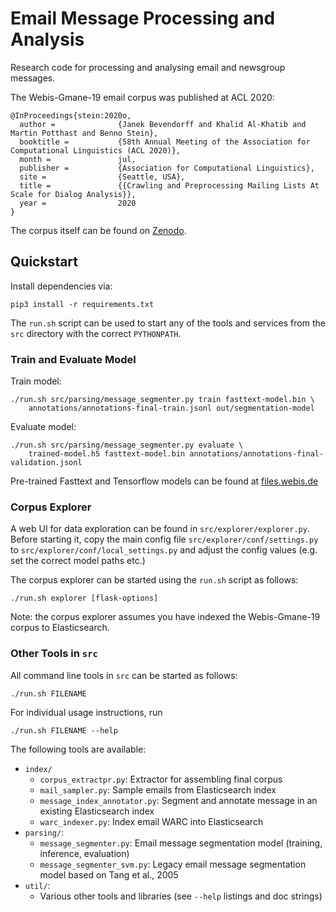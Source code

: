 # Email Message Processing and Analysis

Research code for processing and analysing email and newsgroup messages.

The Webis-Gmane-19 email corpus was published at ACL 2020:

    @InProceedings{stein:2020o,
      author =              {Janek Bevendorff and Khalid Al-Khatib and Martin Potthast and Benno Stein},
      booktitle =           {58th Annual Meeting of the Association for Computational Linguistics (ACL 2020)},
      month =               jul,
      publisher =           {Association for Computational Linguistics},
      site =                {Seattle, USA},
      title =               {{Crawling and Preprocessing Mailing Lists At Scale for Dialog Analysis}},
      year =                2020
    }

The corpus itself can be found on [Zenodo](https://doi.org/10.5281/zenodo.3766984).

## Quickstart
Install dependencies via:

    pip3 install -r requirements.txt
    
The `run.sh` script can be used to start any of the tools and services
from the `src` directory with the correct `PYTHONPATH`.

### Train and Evaluate Model
Train model:

    ./run.sh src/parsing/message_segmenter.py train fasttext-model.bin \
        annotations/annotations-final-train.jsonl out/segmentation-model

Evaluate model:

    ./run.sh src/parsing/message_segmenter.py evaluate \
        trained-model.h5 fasttext-model.bin annotations/annotations-final-validation.jsonl

Pre-trained Fasttext and Tensorflow models can be found at [files.webis.de](https://files.webis.de/webis-gmane19-model/)

### Corpus Explorer
A web UI for data exploration can be found in `src/explorer/explorer.py`.
Before starting it, copy the main config file `src/explorer/conf/settings.py` to
`src/explorer/conf/local_settings.py` and adjust the config values (e.g. set the
correct model paths etc.)

The corpus explorer can be started using the `run.sh` script as follows:

    ./run.sh explorer [flask-options]

Note: the corpus explorer assumes you have indexed the Webis-Gmane-19 corpus to Elasticsearch.

### Other Tools in `src`
All command line tools in `src` can be started as follows:

    ./run.sh FILENAME

For individual usage instructions, run

    ./run.sh FILENAME --help
    
The following tools are available:

- `index/`
    - `corpus_extractpr.py`: Extractor for assembling final corpus
    - `mail_sampler.py`: Sample emails from Elasticsearch index
    - `message_index_annotator.py`: Segment and annotate message in an existing Elasticsearch index
    - `warc_indexer.py`: Index email WARC into Elasticsearch
- `parsing/`:
    - `message_segmenter.py`: Email message segmentation model (training, inference, evaluation)
    - `message_segmenter_svm.py`: Legacy email message segmentation model based on Tang et al., 2005
- `util/`:
    - Various other tools and libraries (see `--help` listings and doc strings)
